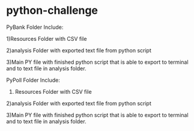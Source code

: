 # python-challenge

PyBank Folder Include:

1)Resources Folder with CSV file

2)analysis Folder with exported text file from python script

3)Main PY file with finished python script that is able to export to terminal and to text file in analysis folder.

PyPoll Folder Include:

1) Resources Folder with CSV file

2)analysis Folder with exported text file from python script

3)Main PY file with finished python script that is able to export to terminal and to text file in analysis folder.
